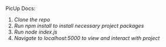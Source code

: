 PicUp Docs:

1. _Clone the repo_
2. _Run npm install to install necessary project packages_
3. _Run node index.js_
4. *Navigate to localhost:5000 to view and interact with project*
